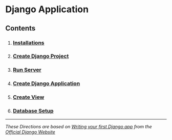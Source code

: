 # Django Application

## Contents

1. ### [Installations](https://github.com/TrinityTerry/django-directions/blob/master/installations.md)
1. ### [Create Django Project](https://github.com/TrinityTerry/django-directions/blob/master/create_proj.md)
1. ### [Run Server](https://github.com/TrinityTerry/django-directions/blob/master/run_server.md)
1. ### [Create Django Application](https://github.com/TrinityTerry/django-directions/blob/master/create_app.md)
1. ### [Create View](https://github.com/TrinityTerry/django-directions/blob/master/create_view.md)
1. ### [Database Setup](https://github.com/TrinityTerry/django-directions/blob/master/database.md)

***
*These Directions are based on [Writing your first Django app](https://docs.djangoproject.com/en/3.0/intro/tutorial01/) from the [Official Django Website](https://www.djangoproject.com/)*